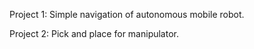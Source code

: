 Project 1:
Simple navigation of autonomous mobile robot.

Project 2:
Pick and place for manipulator.
